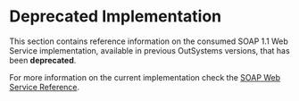 # Deprecated Implementation

This section contains reference information on the consumed SOAP 1.1 Web Service implementation, available in previous OutSystems versions, that has been **deprecated**.

For more information on the current implementation check the [SOAP Web Service Reference](https://github.com/danielmarquespt/docs-product/tree/e7ea3f444d5129dab245c69ab72ae091554bc4fb/src/ref/lang/auto/ServiceStudio.Plugin.SOAP.SOAPClient.final.md%3E).

